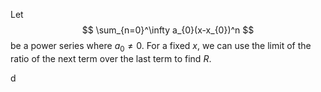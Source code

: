 Let $$
\sum_{n=0}^\infty a_{0}(x-x_{0})^n
$$
be a power series where $a_{0} \neq 0$. For a fixed $x$, we can use the limit of the ratio of the next term over the last term to find $R$.

d